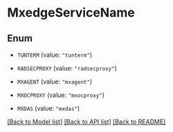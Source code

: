 # MxedgeServiceName

## Enum


* `TUNTERM` (value: `"tunterm"`)

* `RADSECPROXY` (value: `"radsecproxy"`)

* `MXAGENT` (value: `"mxagent"`)

* `MXOCPROXY` (value: `"mxocproxy"`)

* `MXDAS` (value: `"mxdas"`)


[[Back to Model list]](../README.md#documentation-for-models) [[Back to API list]](../README.md#documentation-for-api-endpoints) [[Back to README]](../README.md)


